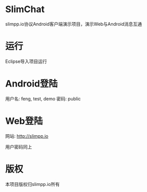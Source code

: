 SlimChat
=======

slimpp.io协议Android客户端演示项目，演示Web与Android消息互通

运行
====

Eclipse导入项目运行

Android登陆
==========

用户名: feng, test, demo
密码: public

Web登陆
======

网站: http://slimpp.io

用户密码同上

版权
===

本项目版权归slimpp.io所有






